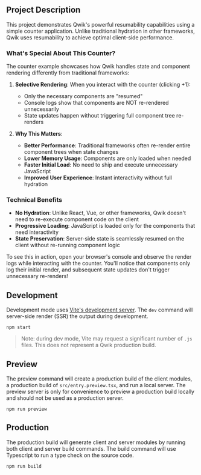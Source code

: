 ## Project Description

This project demonstrates Qwik's powerful resumability capabilities using a simple counter application. Unlike traditional hydration in other frameworks, Qwik uses resumability to achieve optimal client-side performance.

### What's Special About This Counter?

The counter example showcases how Qwik handles state and component rendering differently from traditional frameworks:

1. **Selective Rendering**: When you interact with the counter (clicking +1):
   - Only the necessary components are "resumed"
   - Console logs show that components are NOT re-rendered unnecessarily
   - State updates happen without triggering full component tree re-renders

2. **Why This Matters**:
   - **Better Performance**: Traditional frameworks often re-render entire component trees when state changes
   - **Lower Memory Usage**: Components are only loaded when needed
   - **Faster Initial Load**: No need to ship and execute unnecessary JavaScript
   - **Improved User Experience**: Instant interactivity without full hydration

### Technical Benefits

- **No Hydration**: Unlike React, Vue, or other frameworks, Qwik doesn't need to re-execute component code on the client
- **Progressive Loading**: JavaScript is loaded only for the components that need interactivity
- **State Preservation**: Server-side state is seamlessly resumed on the client without re-running component logic

To see this in action, open your browser's console and observe the render logs while interacting with the counter. You'll notice that components only log their initial render, and subsequent state updates don't trigger unnecessary re-renders!

## Development

Development mode uses [Vite's development server](https://vitejs.dev/). The `dev` command will server-side render (SSR) the output during development.

```shell
npm start
```

> Note: during dev mode, Vite may request a significant number of `.js` files. This does not represent a Qwik production build.

## Preview

The preview command will create a production build of the client modules, a production build of `src/entry.preview.tsx`, and run a local server. The preview server is only for convenience to preview a production build locally and should not be used as a production server.

```shell
npm run preview
```

## Production

The production build will generate client and server modules by running both client and server build commands. The build command will use Typescript to run a type check on the source code.

```shell
npm run build
```

